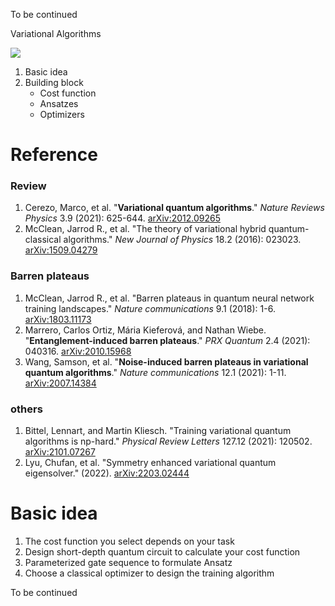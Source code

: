 To be continued

Variational Algorithms

![](https://jptanjing.oss-cn-beijing.aliyuncs.com/jptanjing/QC/image-20221011113730713.png)

1. Basic idea
2. Building block
   - Cost function 
   - Ansatzes
   - Optimizers





<!-- toc -->





# Reference

### Review

1. Cerezo, Marco, et al. "**Variational quantum algorithms**." *Nature Reviews Physics* 3.9 (2021): 625-644. [arXiv:2012.09265](https://arxiv.org/abs/2012.09265)
2. McClean, Jarrod R., et al. "The theory of variational hybrid quantum-classical algorithms." *New Journal of Physics* 18.2 (2016): 023023. [arXiv:1509.04279](https://arxiv.org/abs/1509.04279)

### Barren plateaus 

1. McClean, Jarrod R., et al. "Barren plateaus in quantum neural network training landscapes." *Nature communications* 9.1 (2018): 1-6. [arXiv:1803.11173](https://arxiv.org/abs/1803.11173)
2. Marrero, Carlos Ortiz, Mária Kieferová, and Nathan Wiebe. "**Entanglement-induced barren plateaus**." *PRX Quantum* 2.4 (2021): 040316. [arXiv:2010.15968](https://arxiv.org/abs/2010.15968)
3. Wang, Samson, et al. "**Noise-induced barren plateaus in variational quantum algorithms**." *Nature communications* 12.1 (2021): 1-11. [arXiv:2007.14384](https://arxiv.org/abs/2007.14384)

### others

1. Bittel, Lennart, and Martin Kliesch. "Training variational quantum algorithms is np-hard." *Physical Review Letters* 127.12 (2021): 120502.  [arXiv:2101.07267](https://arxiv.org/abs/2101.07267)
2. Lyu, Chufan, et al. "Symmetry enhanced variational quantum eigensolver." (2022).  [arXiv:2203.02444](https://arxiv.org/abs/2203.02444)



# Basic idea

1. The cost function you select depends on your task
2. Design short-depth quantum circuit to calculate your cost function
3. Parameterized gate sequence to formulate Ansatz 
4. Choose a classical optimizer to design the training algorithm 



To be continued



